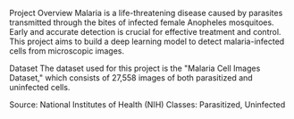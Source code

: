 Project Overview
Malaria is a life-threatening disease caused by parasites transmitted through the bites of infected female Anopheles mosquitoes. Early and accurate detection is crucial for effective treatment and control. This project aims to build a deep learning model to detect malaria-infected cells from microscopic images.

Dataset
The dataset used for this project is the "Malaria Cell Images Dataset," which consists of 27,558 images of both parasitized and uninfected cells.

Source: National Institutes of Health (NIH)
Classes: Parasitized, Uninfected
